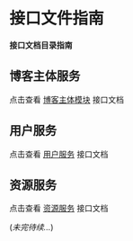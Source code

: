 # 接口文件指南

**接口文档目录指南**

## 博客主体服务

点击查看 [博客主体模块](./README-BLOG.md) 接口文档

## 用户服务

点击查看 [用户服务](./README-USER.md) 接口文档

## 资源服务

点击查看 [资源服务](./README-RESOURCE.md) 接口文档

(*未完待续...*)